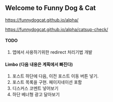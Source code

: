 ## Welcome to Funny Dog & Cat

https://funnydogcat.github.io/alpha/

https://funnydogcat.github.io/alpha/catsup-check/

#### TODO
1. 앱에서 사용하기위한 redirect 처리기법 개발

#### Limbo (다음 내용은 계획에서 빠진다)
1. 포스트 하단에 다음, 이전 포스트 이동 버튼 넣기.
1. 포스트 목록을 구현. 페이지네이션 포함
1. 디스커스 코멘트 넣어보기
1. 하단 베너형 광고 달아보기

